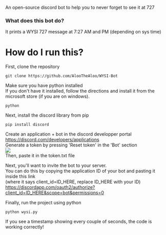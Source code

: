 An open-source discord bot to help you to never forget to see it at 727

### What does this bot do?
It prints a WYSI 727 message at 7:27 AM and PM (depending on sys time)


# How do I run this?
First, clone the repository
```
git clone https://github.com/AlooTheAloo/WYSI-Bot
```
Make sure you have python installed  
If you don't have it installed, follow the directions and install it from the microsoft store (if you are on windows).
```
python
```
Next, install the discord library from pip
```
pip install discord
```
Create an application + bot in the discord developper portal  
https://discord.com/developers/applications  
Generate a token by pressing 'Reset token' in the 'Bot' section  
<img src="https://cdn.discordapp.com/attachments/453287916584566808/982374973417091173/unknown.png">  
Then, paste it in the token.txt file  

Next, you'll want to invite the bot to your server.  
You can do this by copying the application ID of your bot and pasting it inside this link  
(where it says client_id=ID_HERE, replace ID_HERE with your ID)
https://discordapp.com/oauth2/authorize?client_id=ID_HERE&scope=bot&permissions=0

Finally, run the project using python
```
python wysi.py
```

If you see a timestamp showing every couple of seconds, the code is working correctly!
